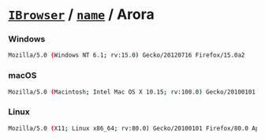 # [`IBrowser`](/api/main/get-browser.md) / [`name`](../name.md) / Arora

### Windows

```sh
Mozilla/5.0 (Windows NT 6.1; rv:15.0) Gecko/20120716 Firefox/15.0a2
```

### macOS

```sh
Mozilla/5.0 (Macintosh; Intel Mac OS X 10.15; rv:100.0) Gecko/20100101 Firefox/100.0
```

### Linux

```sh
Mozilla/5.0 (X11; Linux x86_64; rv:80.0) Gecko/20100101 Firefox/80.0 AppName/1.0
```